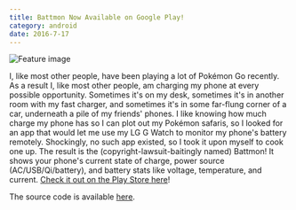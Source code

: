 ```yaml
---
title: Battmon Now Available on Google Play!
category: android
date: 2016-7-17
---
```


![Feature image](/img/battmon.png)

I, like most other people, have been playing a lot of Pokémon Go recently. As a result I, like most other people, am charging my phone at every possible opportunity. Sometimes it's on my desk, sometimes it's in another room with my fast charger, and sometimes it's in some far-flung corner of a car, underneath a pile of my friends' phones. I like knowing how much charge my phone has so I can plot out my Pokémon safaris, so I looked for an app that would let me use my LG G Watch to monitor my phone's battery remotely. Shockingly, no such app existed, so I took it upon myself to cook one up. The result is the (copyright-lawsuit-baitingly named) Battmon! It shows your phone's current state of charge, power source (AC/USB/Qi/battery), and battery stats like voltage, temperature, and current. [Check it out on the Play Store here](https://play.google.com/store/apps/details?id=com.karmeleon.battmon)!

The source code is available [here](https://github.com/karmeleon/battmon).